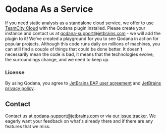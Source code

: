 # Qodana As a Service

If you need static analysis as a standalone cloud service, we offer to use [TeamCity Cloud](https://www.jetbrains.com/teamcity/cloud/) with the Qodana plugin installed. Please create your instance and contact us at qodana-support@jetbrains.com - we will add the plugin to it!
We’ve created a playground for you to see Qodana in action for popular projects. Although this code runs daily on millions of machines, you can still find a couple of things that could be done better.
It doesn't necessarily mean the code is bad, it means that the technologies evolve, the surroundings change, and we need to keep up.

### License
By using Qodana, you agree to [JetBrains EAP user agreement](https://www.jetbrains.com/legal/agreements/user_eap.html) and [JetBrains privacy policy](https://www.jetbrains.com/company/privacy.html).

## Contact
Contact us at [qodana-support@jetbrains.com](mailto:qodana-support@jetbrains.com) or via [our issue tracker](https://youtrack.jetbrains.com/newIssue?project=QD). We eagerly want your feedback on what's already there and if there are any features that we miss.
